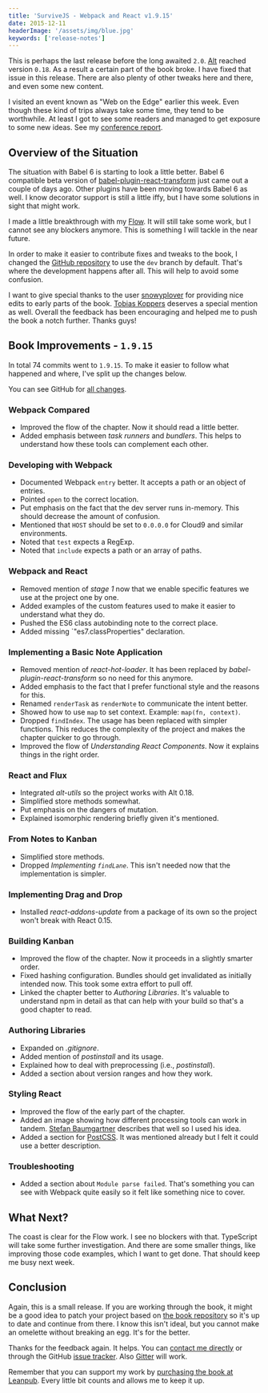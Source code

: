 ```yaml
---
title: 'SurviveJS - Webpack and React v1.9.15'
date: 2015-12-11
headerImage: '/assets/img/blue.jpg'
keywords: ['release-notes']
---
```


This is perhaps the last release before the long awaited `2.0`. [Alt](http://alt.js.org/) reached version `0.18`. As a result a certain part of the book broke. I have fixed that issue in this release. There are also plenty of other tweaks here and there, and even some new content.

I visited an event known as "Web on the Edge" earlier this week. Even though these kind of trips always take some time, they tend to be worthwhile. At least I got to see some readers and managed to get exposure to some new ideas. See my [conference report](http://www.nixtu.info/2015/12/afterthoughts-web-on-edge.html).

## Overview of the Situation

The situation with Babel 6 is starting to look a little better. Babel 6 compatible beta version of [babel-plugin-react-transform](https://github.com/gaearon/babel-plugin-react-transform) just came out a couple of days ago. Other plugins have been moving towards Babel 6 as well. I know decorator support is still a little iffy, but I have some solutions in sight that might work.

I made a little breakthrough with my [Flow](http://flowtype.org/). It will still take some work, but I cannot see any blockers anymore. This is something I will tackle in the near future.

In order to make it easier to contribute fixes and tweaks to the book, I changed the [GitHub repository](https://github.com/survivejs/webpack_react) to use the `dev` branch by default. That's where the development happens after all. This will help to avoid some confusion.

I want to give special thanks to the user [snowyplover](https://github.com/snowyplover) for providing nice edits to early parts of the book. [Tobias Koppers](https://github.com/sokra) deserves a special mention as well. Overall the feedback has been encouraging and helped me to push the book a notch further. Thanks guys!

## Book Improvements - `1.9.15`

In total 74 commits went to `1.9.15`. To make it easier to follow what happened and where, I've split up the changes below.

You can see GitHub for [all changes](https://github.com/survivejs/webpack_react/compare/v1.9.10...v1.9.15).

### Webpack Compared

* Improved the flow of the chapter. Now it should read a little better.
* Added emphasis between *task runners* and *bundlers*. This helps to understand how these tools can complement each other.

### Developing with Webpack

* Documented Webpack `entry` better. It accepts a path or an object of entries.
* Pointed `open` to the correct location.
* Put emphasis on the fact that the dev server runs in-memory. This should decrease the amount of confusion.
* Mentioned that `HOST` should be set to `0.0.0.0` for Cloud9 and similar environments.
* Noted that `test` expects a RegExp.
* Noted that `include` expects a path or an array of paths.

### Webpack and React

* Removed mention of *stage 1* now that we enable specific features we use at the project one by one.
* Added examples of the custom features used to make it easier to understand what they do.
* Pushed the ES6 class autobinding note to the correct place.
* Added missing `"es7.classProperties" declaration.

### Implementing a Basic Note Application

* Removed mention of *react-hot-loader*. It has been replaced by *babel-plugin-react-transform* so no need for this anymore.
* Added emphasis to the fact that I prefer functional style and the reasons for this.
* Renamed `renderTask` as `renderNote` to communicate the intent better.
* Showed how to use `map` to set context. Example: `map(fn, context)`.
* Dropped `findIndex`. The usage has been replaced with simpler functions. This reduces the complexity of the project and makes the chapter quicker to go through.
* Improved the flow of *Understanding React Components*. Now it explains things in the right order.

### React and Flux

* Integrated *alt-utils* so the project works with Alt 0.18.
* Simplified store methods somewhat.
* Put emphasis on the dangers of mutation.
* Explained isomorphic rendering briefly given it's mentioned.

### From Notes to Kanban

* Simplified store methods.
* Dropped *Implementing `findLane`*. This isn't needed now that the implementation is simpler.

### Implementing Drag and Drop

* Installed *react-addons-update* from a package of its own so the project won't break with React 0.15.

### Building Kanban

* Improved the flow of the chapter. Now it proceeds in a slightly smarter order.
* Fixed hashing configuration. Bundles should get invalidated as initially intended now. This took some extra effort to pull off.
* Linked the chapter better to *Authoring Libraries*. It's valuable to understand npm in detail as that can help with your build so that's a good chapter to read.

### Authoring Libraries

* Expanded on *.gitignore*.
* Added mention of *postinstall* and its usage.
* Explained how to deal with preprocessing (i.e., *postinstall*).
* Added a section about version ranges and how they work.

### Styling React

* Improved the flow of the early part of the chapter.
* Added an image showing how different processing tools can work in tandem. [Stefan Baumgartner](https://medium.com/@ddprrt/deconfusing-pre-and-post-processing-d68e3bd078a3) describes that well so I used his idea.
* Added a section for [PostCSS](https://github.com/postcss/postcss). It was mentioned already but I felt it could use a better description.

### Troubleshooting

* Added a section about `Module parse failed`. That's something you can see with Webpack quite easily so it felt like something nice to cover.

## What Next?

The coast is clear for the Flow work. I see no blockers with that. TypeScript will take some further investigation. And there are some smaller things, like improving those code examples, which I want to get done. That should keep me busy next week.

## Conclusion

Again, this is a small release. If you are working through the book, it might be a good idea to patch your project based on [the book repository](https://github.com/survivejs/webpack_react) so it's up to date and continue from there. I know this isn't ideal, but you cannot make an omelette without breaking an egg. It's for the better.

Thanks for the feedback again. It helps. You can [contact me directly](mailto:info@survivejs.com) or through the GitHub [issue tracker](https://github.com/survivejs/webpack_react/issues). Also [Gitter](https://gitter.im/survivejs/webpack_react) will work.

Remember that you can support my work by [purchasing the book at Leanpub](https://leanpub.com/survivejs_webpack_react). Every little bit counts and allows me to keep it up.
